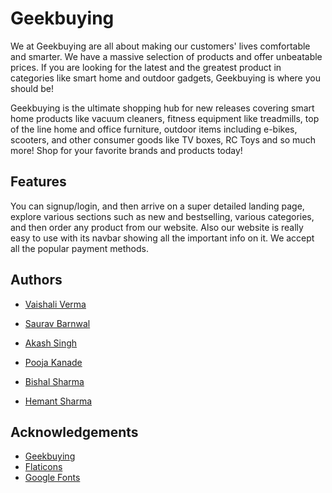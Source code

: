 # Geekbuying

We at Geekbuying are all about making our
customers' lives comfortable and smarter. We
have a massive selection of products and 
offer unbeatable prices. If you are looking 
for the latest and the greatest product in 
categories like smart home and outdoor 
gadgets, Geekbuying is where you should be!

Geekbuying is the ultimate shopping hub for 
new releases covering smart home products like 
vacuum cleaners, fitness equipment like 
treadmills, top of the line home and office
furniture, outdoor items including e-bikes, 
scooters, and other consumer goods like TV boxes, 
RC Toys and so much more! Shop for your favorite brands
and products today!

## Features
You can signup/login, and then arrive on
a super detailed landing page,
explore various sections
such as new and bestselling, various categories,
and then order any product from our website.
Also our website is really easy to use with its 
navbar showing all the important info on it.
We accept all the popular payment methods.




## Authors

- [Vaishali Verma](https://github.com/vaishaliverma31)

- [Saurav Barnwal](https://github.com/sauravbarnwal9)

- [Akash Singh](https://github.com/akashsinghdto55)

- [Pooja Kanade](https://github.com/Pooja18668)

- [Bishal Sharma](https://github.com/bishal00sharma)

- [Hemant Sharma](https://github.com/hemant097)


## Acknowledgements
- [Geekbuying](https://www.geekbuying.com/)
- [Flaticons](https://www.flaticon.com/)
- [Google Fonts](https://fonts.google.com/)
